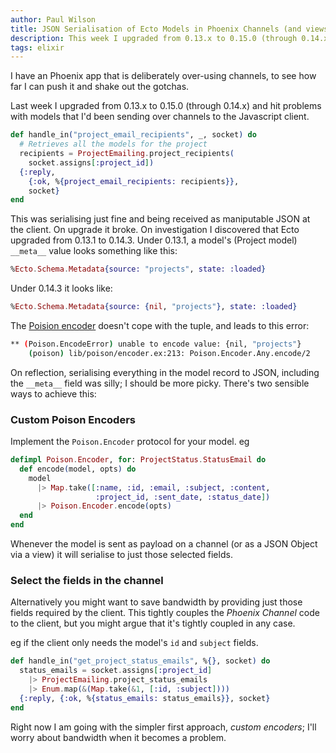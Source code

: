 ```yaml
---
author: Paul Wilson
title: JSON Serialisation of Ecto Models in Phoenix Channels (and views)
description: This week I upgraded from 0.13.x to 0.15.0 (through 0.14.x) and hit problems with models that I'd been sending over channels to the Javascript client. Here's how it panned out.
tags: elixir
---
```


I have an Phoenix app that is deliberately over-using channels, to see how far I can push it and shake out the gotchas.

Last week I upgraded from 0.13.x to 0.15.0 (through 0.14.x) and hit problems with models that I'd been sending over channels to the Javascript client.

```elixir
def handle_in("project_email_recipients", _, socket) do
  # Retrieves all the models for the project
  recipients = ProjectEmailing.project_recipients(
    socket.assigns[:project_id])
  {:reply,
    {:ok, %{project_email_recipients: recipients}},
    socket}
end
```

This was serialising  just fine and being received as maniputable JSON at the client. On upgrade it broke. On investigation I discovered that Ecto upgraded from 0.13.1 to 0.14.3. Under 0.13.1, a model's (Project model) ```__meta__``` value looks something like this:

```elixir
%Ecto.Schema.Metadata{source: "projects", state: :loaded}
```

Under 0.14.3 it looks like:

```elixir
%Ecto.Schema.Metadata{source: {nil, "projects"}, state: :loaded}
```
The [Poision encoder](https://github.com/devinus/poison/blob/master/lib/poison/encoder.ex) doesn't cope with the tuple, and leads to this error:

```bash
** (Poison.EncodeError) unable to encode value: {nil, "projects"}
    (poison) lib/poison/encoder.ex:213: Poison.Encoder.Any.encode/2
```

On reflection, serialising everything in the model record to JSON, including the ```__meta__``` field was silly; I should be more picky. There's two sensible ways to achieve this:

### Custom Poison Encoders

Implement the ```Poison.Encoder``` protocol for your model. eg

```elixir
defimpl Poison.Encoder, for: ProjectStatus.StatusEmail do
  def encode(model, opts) do
    model
      |> Map.take([:name, :id, :email, :subject, :content,
                   :project_id, :sent_date, :status_date])
      |> Poison.Encoder.encode(opts)
  end
end
```

Whenever the model is sent as payload on a channel (or as a JSON Object via a view) it will serialise to just those selected fields.

### Select the fields in the channel

Alternatively you might want to save bandwidth by providing just those fields required by the client. This tightly couples the _Phoenix Channel_ code to the client, but you might argue that it's tightly coupled in any case.

eg if the client only needs the model's ```id``` and ```subject``` fields.

```elixir
def handle_in("get_project_status_emails", %{}, socket) do
  status_emails = socket.assigns[:project_id]
    |> ProjectEmailing.project_status_emails
    |> Enum.map(&(Map.take(&1, [:id, :subject])))
  {:reply, {:ok, %{status_emails: status_emails}}, socket}
end
```

Right now I am going with the simpler first approach, _custom encoders_; I'll worry about bandwidth when it becomes a problem.
